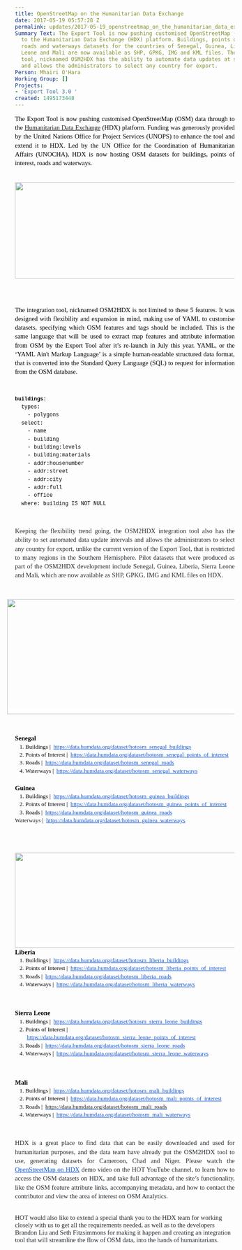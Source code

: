 ```yaml
---
title: OpenStreetMap on the Humanitarian Data Exchange
date: 2017-05-19 05:57:28 Z
permalink: updates/2017-05-19_openstreetmap_on_the_humanitarian_data_exchange
Summary Text: The Export Tool is now pushing customised OpenStreetMap (OSM) data through
  to the Humanitarian Data Exchange (HDX) platform. Buildings, points of interest,
  roads and waterways datasets for the countries of Senegal, Guinea, Liberia, Sierra
  Leone and Mali are now available as SHP, GPKG, IMG and KML files. The integration
  tool, nicknamed OSM2HDX has the ability to automate data updates at set intervals
  and allows the administrators to select any country for export.
Person: Mhairi O'Hara
Working Group: []
Projects:
- 'Export Tool 3.0 '
created: 1495173448
---
```


<p style="line-height: 1.38; margin-top: 0pt; margin-bottom: 0pt; text-align: justify;" dir="ltr"><span style="font-size: 11pt; font-family: Calibri; color: #000000; background-color: transparent; font-weight: 400; font-style: normal; font-variant: normal; text-decoration: none; vertical-align: baseline; white-space: pre-wrap;">The Export Tool is now pushing customised OpenStreetMap (OSM) data through to the <a href="https://data.humdata.org/">Humanitarian Data Exchange</a> (HDX) platform. Funding was generously provided by the United Nations Office for Project Services (UNOPS) to enhance the tool and extend it to HDX. Led by the UN Office for the Coordination of Humanitarian Affairs (UNOCHA), HDX is now hosting OSM datasets for buildings, points of interest, roads and waterways.</span></p><p style="line-height: 1.38; margin-top: 0pt; margin-bottom: 0pt; text-align: justify;" dir="ltr">&nbsp;</p><p><strong style="font-weight: normal;"><span id="docs-internal-guid-d739698a-1f49-75e9-9c7d-f2cc0bdc9ae7" style="font-weight: normal;"><span style="font-size: 11pt; font-family: Calibri; background-color: transparent; font-weight: 400; font-style: normal; font-variant-ligatures: normal; font-variant-caps: normal; white-space: pre-wrap;"><img style="border-width: initial; border-style: none; transform: rotate(0rad);" src="https://lh5.googleusercontent.com/OYwzAD_rL2zj9OHLfgGdIYmNrgV_3EPSuaox-belxVBwgMYtaPWn66SmTOuce1zKO4nHIwjz1ic1oQMCPBsVGmF2rEhvxQ-sKWtsMa2E4gbN43aSYJALYTxkvpyEAvv55TYWy23Q" alt="" width="624" height="220"></span></span></strong></p><p><strong style="font-weight: normal;"><br><br></strong></p><p style="line-height: 1.38; margin-top: 0pt; margin-bottom: 0pt; text-align: justify;" dir="ltr"><span style="font-size: 11pt; font-family: Calibri; color: #000000; background-color: transparent; font-weight: 400; font-style: normal; font-variant: normal; text-decoration: none; vertical-align: baseline; white-space: pre-wrap;">The integration tool, nicknamed OSM2HDX is not limited to these 5 features. It was designed with flexibility and expansion in mind, making use of YAML to customise datasets, specifying which OSM features and tags should be included. This is the same language that will be used to extract map features and attribute information from OSM by the Export Tool after it’s re-launch in July this year. YAML, or the ‘YAML Ain't Markup Language’ is a simple human-readable structured data format, that is converted into the Standard Query Language (SQL) to request for information from the OSM database.</span></p><p><strong style="font-weight: normal;">&nbsp;</strong></p><p style="line-height: 1.2; margin-top: 3pt; margin-bottom: 0pt;" dir="ltr"><span style="font-size: 9pt; font-family: 'Courier New'; color: #000000; background-color: transparent; font-weight: bold; font-style: normal; font-variant: normal; text-decoration: none; vertical-align: baseline; white-space: pre-wrap;">buildings:</span></p><p style="line-height: 1.2; margin-top: 3pt; margin-bottom: 0pt;" dir="ltr"><span style="font-size: 9pt; font-family: 'Courier New'; color: #000000; background-color: transparent; font-weight: 400; font-style: normal; font-variant: normal; text-decoration: none; vertical-align: baseline; white-space: pre-wrap;"> &nbsp;types:</span></p><p style="line-height: 1.2; margin-top: 3pt; margin-bottom: 0pt;" dir="ltr"><span style="font-size: 9pt; font-family: 'Courier New'; color: #000000; background-color: transparent; font-weight: 400; font-style: normal; font-variant: normal; text-decoration: none; vertical-align: baseline; white-space: pre-wrap;"> &nbsp;&nbsp;&nbsp;- polygons</span></p><p style="line-height: 1.2; margin-top: 3pt; margin-bottom: 0pt;" dir="ltr"><span style="font-size: 9pt; font-family: 'Courier New'; color: #000000; background-color: transparent; font-weight: 400; font-style: normal; font-variant: normal; text-decoration: none; vertical-align: baseline; white-space: pre-wrap;"> &nbsp;select:</span></p><p style="line-height: 1.2; margin-top: 3pt; margin-bottom: 0pt;" dir="ltr"><span style="font-size: 9pt; font-family: 'Courier New'; color: #000000; background-color: transparent; font-weight: 400; font-style: normal; font-variant: normal; text-decoration: none; vertical-align: baseline; white-space: pre-wrap;"> &nbsp;&nbsp;&nbsp;- name</span></p><p style="line-height: 1.2; margin-top: 3pt; margin-bottom: 0pt;" dir="ltr"><span style="font-size: 9pt; font-family: 'Courier New'; color: #000000; background-color: transparent; font-weight: 400; font-style: normal; font-variant: normal; text-decoration: none; vertical-align: baseline; white-space: pre-wrap;"> &nbsp;&nbsp;&nbsp;- building</span></p><p style="line-height: 1.2; margin-top: 3pt; margin-bottom: 0pt;" dir="ltr"><span style="font-size: 9pt; font-family: 'Courier New'; color: #000000; background-color: transparent; font-weight: 400; font-style: normal; font-variant: normal; text-decoration: none; vertical-align: baseline; white-space: pre-wrap;"> &nbsp;&nbsp;&nbsp;- building:levels</span></p><p style="line-height: 1.2; margin-top: 3pt; margin-bottom: 0pt;" dir="ltr"><span style="font-size: 9pt; font-family: 'Courier New'; color: #000000; background-color: transparent; font-weight: 400; font-style: normal; font-variant: normal; text-decoration: none; vertical-align: baseline; white-space: pre-wrap;"> &nbsp;&nbsp;&nbsp;- building:materials</span></p><p style="line-height: 1.2; margin-top: 3pt; margin-bottom: 0pt;" dir="ltr"><span style="font-size: 9pt; font-family: 'Courier New'; color: #000000; background-color: transparent; font-weight: 400; font-style: normal; font-variant: normal; text-decoration: none; vertical-align: baseline; white-space: pre-wrap;"> &nbsp;&nbsp;&nbsp;- addr:housenumber</span></p><p style="line-height: 1.2; margin-top: 3pt; margin-bottom: 0pt;" dir="ltr"><span style="font-size: 9pt; font-family: 'Courier New'; color: #000000; background-color: transparent; font-weight: 400; font-style: normal; font-variant: normal; text-decoration: none; vertical-align: baseline; white-space: pre-wrap;"> &nbsp;&nbsp;&nbsp;- addr:street</span></p><p style="line-height: 1.2; margin-top: 3pt; margin-bottom: 0pt;" dir="ltr"><span style="font-size: 9pt; font-family: 'Courier New'; color: #000000; background-color: transparent; font-weight: 400; font-style: normal; font-variant: normal; text-decoration: none; vertical-align: baseline; white-space: pre-wrap;"> &nbsp;&nbsp;&nbsp;- addr:city</span></p><p style="line-height: 1.2; margin-top: 3pt; margin-bottom: 0pt;" dir="ltr"><span style="font-size: 9pt; font-family: 'Courier New'; color: #000000; background-color: transparent; font-weight: 400; font-style: normal; font-variant: normal; text-decoration: none; vertical-align: baseline; white-space: pre-wrap;"> &nbsp;&nbsp;&nbsp;- addr:full</span></p><p style="line-height: 1.2; margin-top: 3pt; margin-bottom: 0pt;" dir="ltr"><span style="font-size: 9pt; font-family: 'Courier New'; color: #000000; background-color: transparent; font-weight: 400; font-style: normal; font-variant: normal; text-decoration: none; vertical-align: baseline; white-space: pre-wrap;"> &nbsp;&nbsp;&nbsp;- office</span></p><p style="line-height: 1.2; margin-top: 3pt; margin-bottom: 0pt;" dir="ltr"><span style="font-size: 9pt; font-family: 'Courier New'; color: #000000; background-color: transparent; font-weight: 400; font-style: normal; font-variant: normal; text-decoration: none; vertical-align: baseline; white-space: pre-wrap;"> &nbsp;where: building IS NOT NULL</span></p><p><strong style="font-weight: normal;">&nbsp;</strong></p><p style="line-height: 1.38; margin-top: 0pt; margin-bottom: 0pt; text-align: justify;" dir="ltr"><span style="font-size: 11pt; font-family: Calibri; color: #24292e; background-color: #ffffff; font-weight: 400; font-style: normal; font-variant: normal; text-decoration: none; vertical-align: baseline; white-space: pre-wrap;">Keeping the flexibility trend going, the OSM2HDX integration tool also has the ability to set automated data update intervals and allows the administrators to select any country for export, unlike the current version of the Export Tool, that is restricted to many regions in the Southern Hemisphere. Pilot datasets that were produced as part of the OSM2HDX development include Senegal, Guinea, Liberia, Sierra Leone and Mali, which are now available as SHP, GPKG, IMG and KML files on HDX.</span></p><p><strong style="font-weight: normal;">&nbsp;</strong></p><p style="line-height: 1.38; margin-top: 0pt; margin-bottom: 0pt; margin-left: -13.5pt; text-align: center;" dir="ltr"><span style="font-size: 11pt; font-family: Calibri; color: #24292e; background-color: #ffffff; font-weight: 400; font-style: normal; font-variant: normal; text-decoration: none; vertical-align: baseline; white-space: pre-wrap;"><img style="border: none; transform: rotate(0.00rad); -webkit-transform: rotate(0.00rad);" src="https://lh5.googleusercontent.com/mv1TZ7-cGt6qe_XIPK9BwG7QnGPP-06dnzOH-iaebm3mSvzlBli4Hy3fjpmqYHmFRKn6eW6MXFLs_J0vxmgg0kxGbKpYSRBSviRKbhQV8JCpod9QZHw617KiHJeEzZ3WM3qLiJey" alt="" width="658" height="263"></span></p><p><strong style="font-weight: normal;">&nbsp;</strong></p><p style="line-height: 1.38; margin-top: 0pt; margin-bottom: 0pt; text-align: justify;" dir="ltr"><span style="font-size: 11pt; font-family: Calibri; color: #000000; background-color: transparent; font-weight: bold; font-style: normal; font-variant: normal; text-decoration: none; vertical-align: baseline; white-space: pre-wrap;">Senegal</span></p><ol style="margin-top: 0pt; margin-bottom: 0pt;"><li style="list-style-type: decimal; font-size: 10pt; font-family: Calibri; color: #000000; background-color: transparent; font-weight: 400; font-style: normal; font-variant: normal; text-decoration: none; vertical-align: baseline;" dir="ltr"><p style="line-height: 1.38; margin-top: 0pt; margin-bottom: 0pt;" dir="ltr"><span style="font-size: 10pt; font-family: Calibri; color: #000000; background-color: transparent; font-weight: 400; font-style: normal; font-variant: normal; text-decoration: none; vertical-align: baseline; white-space: pre-wrap;">Buildings | &nbsp;</span><a style="text-decoration: none;" href="https://data.humdata.org/dataset/hotosm_senegal_buildings"><span style="font-size: 10pt; font-family: Calibri; color: #1155cc; background-color: transparent; font-weight: 400; font-style: normal; font-variant: normal; text-decoration: underline; vertical-align: baseline; white-space: pre-wrap;">https://data.humdata.org/dataset/hotosm_senegal_buildings</span></a></p></li><li style="list-style-type: decimal; font-size: 10pt; font-family: Calibri; color: #000000; background-color: transparent; font-weight: 400; font-style: normal; font-variant: normal; text-decoration: none; vertical-align: baseline;" dir="ltr"><p style="line-height: 1.38; margin-top: 0pt; margin-bottom: 0pt;" dir="ltr"><span style="font-size: 10pt; font-family: Calibri; color: #000000; background-color: transparent; font-weight: 400; font-style: normal; font-variant: normal; text-decoration: none; vertical-align: baseline; white-space: pre-wrap;">Points of Interest | &nbsp;</span><a style="text-decoration: none;" href="https://data.humdata.org/dataset/hotosm_senegal_points_of_interest"><span style="font-size: 10pt; font-family: Calibri; color: #1155cc; background-color: transparent; font-weight: 400; font-style: normal; font-variant: normal; text-decoration: underline; vertical-align: baseline; white-space: pre-wrap;">https://data.humdata.org/dataset/hotosm_senegal_points_of_interest</span></a></p></li><li style="list-style-type: decimal; font-size: 10pt; font-family: Calibri; color: #000000; background-color: transparent; font-weight: 400; font-style: normal; font-variant: normal; text-decoration: none; vertical-align: baseline;" dir="ltr"><p style="line-height: 1.38; margin-top: 0pt; margin-bottom: 0pt;" dir="ltr"><span style="font-size: 10pt; font-family: Calibri; color: #000000; background-color: transparent; font-weight: 400; font-style: normal; font-variant: normal; text-decoration: none; vertical-align: baseline; white-space: pre-wrap;">Roads | &nbsp;</span><a style="text-decoration: none;" href="https://data.humdata.org/dataset/hotosm_senegal_roads"><span style="font-size: 10pt; font-family: Calibri; color: #1155cc; background-color: transparent; font-weight: 400; font-style: normal; font-variant: normal; text-decoration: underline; vertical-align: baseline; white-space: pre-wrap;">https://data.humdata.org/dataset/hotosm_senegal_roads</span></a></p></li><li style="list-style-type: decimal; font-size: 10pt; font-family: Calibri; color: #000000; background-color: transparent; font-weight: 400; font-style: normal; font-variant: normal; text-decoration: none; vertical-align: baseline;" dir="ltr"><p style="line-height: 1.38; margin-top: 0pt; margin-bottom: 0pt;" dir="ltr"><span style="font-size: 10pt; font-family: Calibri; color: #000000; background-color: transparent; font-weight: 400; font-style: normal; font-variant: normal; text-decoration: none; vertical-align: baseline; white-space: pre-wrap;">Waterways | &nbsp;</span><a style="text-decoration: none;" href="https://data.humdata.org/dataset/hotosm_senegal_waterways"><span style="font-size: 10pt; font-family: Calibri; color: #1155cc; background-color: transparent; font-weight: 400; font-style: normal; font-variant: normal; text-decoration: underline; vertical-align: baseline; white-space: pre-wrap;">https://data.humdata.org/dataset/hotosm_senegal_waterways</span></a></p></li></ol><p style="line-height: 1.38; margin-top: 0pt; margin-bottom: 0pt; text-align: justify;" dir="ltr"><strong id="docs-internal-guid-d739698a-1f4d-d7cf-a44b-0b40004ae646" style="font-weight: normal;">&nbsp;</strong></p><p style="line-height: 1.38; margin-top: 0pt; margin-bottom: 0pt;" dir="ltr"><span style="font-size: 11pt; font-family: Calibri; color: #000000; background-color: transparent; font-weight: bold; font-style: normal; font-variant: normal; text-decoration: none; vertical-align: baseline; white-space: pre-wrap;">Guinea</span></p><ol style="margin-top: 0pt; margin-bottom: 0pt;"><li style="list-style-type: decimal; font-size: 10pt; font-family: Calibri; color: #000000; background-color: transparent; font-weight: 400; font-style: normal; font-variant: normal; text-decoration: none; vertical-align: baseline;" dir="ltr"><p style="line-height: 1.38; margin-top: 0pt; margin-bottom: 0pt;" dir="ltr"><span style="font-size: 10pt; font-family: Calibri; color: #000000; background-color: transparent; font-weight: 400; font-style: normal; font-variant: normal; text-decoration: none; vertical-align: baseline; white-space: pre-wrap;">Buildings | &nbsp;</span><a style="text-decoration: none;" href="https://data.humdata.org/dataset/hotosm_guinea_buildings"><span style="font-size: 10pt; font-family: Calibri; color: #1155cc; background-color: transparent; font-weight: 400; font-style: normal; font-variant: normal; text-decoration: underline; vertical-align: baseline; white-space: pre-wrap;">https://data.humdata.org/dataset/hotosm_guinea_buildings</span></a></p></li><li style="list-style-type: decimal; font-size: 10pt; font-family: Calibri; color: #000000; background-color: transparent; font-weight: 400; font-style: normal; font-variant: normal; text-decoration: none; vertical-align: baseline;" dir="ltr"><p style="line-height: 1.38; margin-top: 0pt; margin-bottom: 0pt;" dir="ltr"><span style="font-size: 10pt; font-family: Calibri; color: #000000; background-color: transparent; font-weight: 400; font-style: normal; font-variant: normal; text-decoration: none; vertical-align: baseline; white-space: pre-wrap;">Points of Interest | &nbsp;</span><a style="text-decoration: none;" href="https://data.humdata.org/dataset/hotosm_guinea_points_of_interest"><span style="font-size: 10pt; font-family: Calibri; color: #1155cc; background-color: transparent; font-weight: 400; font-style: normal; font-variant: normal; text-decoration: underline; vertical-align: baseline; white-space: pre-wrap;">https://data.humdata.org/dataset/hotosm_guinea_points_of_interest</span></a></p></li><li style="list-style-type: decimal; font-size: 10pt; font-family: Calibri; color: #000000; background-color: transparent; font-weight: 400; font-style: normal; font-variant: normal; text-decoration: none; vertical-align: baseline;" dir="ltr"><p style="line-height: 1.38; margin-top: 0pt; margin-bottom: 0pt;" dir="ltr"><span style="font-size: 10pt; font-family: Calibri; color: #000000; background-color: transparent; font-weight: 400; font-style: normal; font-variant: normal; text-decoration: none; vertical-align: baseline; white-space: pre-wrap;">Roads | &nbsp;</span><a style="text-decoration: none;" href="https://data.humdata.org/dataset/hotosm_guinea_roads"><span style="font-size: 10pt; font-family: Calibri; color: #1155cc; background-color: transparent; font-weight: 400; font-style: normal; font-variant: normal; text-decoration: underline; vertical-align: baseline; white-space: pre-wrap;">https://data.humdata.org/dataset/hotosm_guinea_roads</span></a></p></li></ol><p style="line-height: 1.38; margin-top: 0pt; margin-bottom: 0pt; text-align: justify;" dir="ltr"><span style="font-weight: normal;"><span style="font-size: 10pt; font-family: Calibri; background-color: transparent; font-weight: 400; font-style: normal; font-variant-ligatures: normal; font-variant-caps: normal; white-space: pre-wrap;">Waterways | &nbsp;</span><a href="https://data.humdata.org/dataset/hotosm_guinea_waterways"><span style="font-size: 10pt; font-family: Calibri; color: #1155cc; background-color: transparent; font-weight: 400; font-style: normal; font-variant-ligatures: normal; font-variant-caps: normal; text-decoration-line: underline; white-space: pre-wrap;">https://data.humdata.org/dataset/hotosm_guinea_waterways</span></a></span></p><p style="line-height: 1.38; margin-top: 0pt; margin-bottom: 0pt; text-align: justify;" dir="ltr">&nbsp;</p><p><strong style="font-weight: normal;">&nbsp;</strong></p><p style="line-height: 1.38; margin-top: 0pt; margin-bottom: 0pt;" dir="ltr"><span style="font-size: 10pt; font-family: Calibri; color: #24292e; background-color: #ffffff; font-weight: 400; font-style: normal; font-variant: normal; text-decoration: none; vertical-align: baseline; white-space: pre-wrap;"><img style="border: none; transform: rotate(0.00rad); -webkit-transform: rotate(0.00rad);" src="https://lh6.googleusercontent.com/-blbJra1-QMa3EbAR6R-BOJ-nqkacFaYKut4WowzA5wzF1ysI5SkAmliDRa9kOqowYdpXR7nWzr9ySHiFigvSGr5k724-8s3Uku6qt8tbuEtKanzY04yexiSrPtjUgz1dt17Zuen" alt="" width="624" height="217"></span></p><p style="line-height: 1.38; margin-top: 0pt; margin-bottom: 0pt;" dir="ltr"><span style="font-size: 11pt; font-family: Calibri; color: #000000; background-color: transparent; font-weight: bold; font-style: normal; font-variant: normal; text-decoration: none; vertical-align: baseline; white-space: pre-wrap;">Liberia </span></p><ol style="margin-top: 0pt; margin-bottom: 0pt;"><li style="list-style-type: decimal; font-size: 10pt; font-family: Calibri; color: #000000; background-color: transparent; font-weight: 400; font-style: normal; font-variant: normal; text-decoration: none; vertical-align: baseline;" dir="ltr"><p style="line-height: 1.38; margin-top: 0pt; margin-bottom: 0pt;" dir="ltr"><span style="font-size: 10pt; font-family: Calibri; color: #000000; background-color: transparent; font-weight: 400; font-style: normal; font-variant: normal; text-decoration: none; vertical-align: baseline; white-space: pre-wrap;">Buildings | &nbsp;</span><a style="text-decoration: none;" href="https://data.humdata.org/dataset/hotosm_liberia_buildings"><span style="font-size: 10pt; font-family: Calibri; color: #1155cc; background-color: transparent; font-weight: 400; font-style: normal; font-variant: normal; text-decoration: underline; vertical-align: baseline; white-space: pre-wrap;">https://data.humdata.org/dataset/hotosm_liberia_buildings</span></a></p></li><li style="list-style-type: decimal; font-size: 10pt; font-family: Calibri; color: #000000; background-color: transparent; font-weight: 400; font-style: normal; font-variant: normal; text-decoration: none; vertical-align: baseline;" dir="ltr"><p style="line-height: 1.38; margin-top: 0pt; margin-bottom: 0pt;" dir="ltr"><span style="font-size: 10pt; font-family: Calibri; color: #000000; background-color: transparent; font-weight: 400; font-style: normal; font-variant: normal; text-decoration: none; vertical-align: baseline; white-space: pre-wrap;">Points of Interest | &nbsp;</span><a style="text-decoration: none;" href="https://data.humdata.org/dataset/hotosm_liberia_points_of_interest"><span style="font-size: 10pt; font-family: Calibri; color: #1155cc; background-color: transparent; font-weight: 400; font-style: normal; font-variant: normal; text-decoration: underline; vertical-align: baseline; white-space: pre-wrap;">https://data.humdata.org/dataset/hotosm_liberia_points_of_interest</span></a></p></li><li style="list-style-type: decimal; font-size: 10pt; font-family: Calibri; color: #000000; background-color: transparent; font-weight: 400; font-style: normal; font-variant: normal; text-decoration: none; vertical-align: baseline;" dir="ltr"><p style="line-height: 1.38; margin-top: 0pt; margin-bottom: 0pt;" dir="ltr"><span style="font-size: 10pt; font-family: Calibri; color: #000000; background-color: transparent; font-weight: 400; font-style: normal; font-variant: normal; text-decoration: none; vertical-align: baseline; white-space: pre-wrap;">Roads | &nbsp;</span><a style="text-decoration: none;" href="https://data.humdata.org/dataset/hotosm_liberia_roads"><span style="font-size: 10pt; font-family: Calibri; color: #1155cc; background-color: transparent; font-weight: 400; font-style: normal; font-variant: normal; text-decoration: underline; vertical-align: baseline; white-space: pre-wrap;">https://data.humdata.org/dataset/hotosm_liberia_roads</span></a></p></li><li style="list-style-type: decimal; font-size: 10pt; font-family: Calibri; color: #000000; background-color: transparent; font-weight: 400; font-style: normal; font-variant: normal; text-decoration: none; vertical-align: baseline;" dir="ltr"><p style="line-height: 1.38; margin-top: 0pt; margin-bottom: 0pt;" dir="ltr"><span style="font-size: 10pt; font-family: Calibri; color: #000000; background-color: transparent; font-weight: 400; font-style: normal; font-variant: normal; text-decoration: none; vertical-align: baseline; white-space: pre-wrap;">Waterways | &nbsp;</span><a style="text-decoration: none;" href="https://data.humdata.org/dataset/hotosm_liberia_waterways"><span style="font-size: 10pt; font-family: Calibri; color: #1155cc; background-color: transparent; font-weight: 400; font-style: normal; font-variant: normal; text-decoration: underline; vertical-align: baseline; white-space: pre-wrap;">https://data.humdata.org/dataset/hotosm_liberia_waterways</span></a></p></li></ol><p style="line-height: 1.38; margin-top: 16pt; margin-bottom: 4pt;" dir="ltr"><strong id="docs-internal-guid-d739698a-1f4e-414e-7dfe-926115ce26bb" style="font-weight: normal;">&nbsp;</strong></p><p style="line-height: 1.38; margin-top: 0pt; margin-bottom: 0pt;" dir="ltr"><span style="font-size: 11pt; font-family: Calibri; color: #000000; background-color: transparent; font-weight: bold; font-style: normal; font-variant: normal; text-decoration: none; vertical-align: baseline; white-space: pre-wrap;">Sierra Leone </span></p><ol style="margin-top: 0pt; margin-bottom: 0pt;"><li style="list-style-type: decimal; font-size: 10pt; font-family: Calibri; color: #000000; background-color: transparent; font-weight: 400; font-style: normal; font-variant: normal; text-decoration: none; vertical-align: baseline;" dir="ltr"><p style="line-height: 1.38; margin-top: 0pt; margin-bottom: 0pt;" dir="ltr"><span style="font-size: 10pt; font-family: Calibri; color: #000000; background-color: transparent; font-weight: 400; font-style: normal; font-variant: normal; text-decoration: none; vertical-align: baseline; white-space: pre-wrap;">Buildings | &nbsp;</span><a style="text-decoration: none;" href="https://data.humdata.org/dataset/hotosm_sierra_leone_buildings"><span style="font-size: 10pt; font-family: Calibri; color: #1155cc; background-color: transparent; font-weight: 400; font-style: normal; font-variant: normal; text-decoration: underline; vertical-align: baseline; white-space: pre-wrap;">https://data.humdata.org/dataset/hotosm_sierra_leone_buildings</span></a></p></li><li style="list-style-type: decimal; font-size: 10pt; font-family: Calibri; color: #000000; background-color: transparent; font-weight: 400; font-style: normal; font-variant: normal; text-decoration: none; vertical-align: baseline;" dir="ltr"><p style="line-height: 1.38; margin-top: 0pt; margin-bottom: 0pt;" dir="ltr"><span style="font-size: 10pt; font-family: Calibri; color: #000000; background-color: transparent; font-weight: 400; font-style: normal; font-variant: normal; text-decoration: none; vertical-align: baseline; white-space: pre-wrap;">Points of Interest | &nbsp;</span><a style="text-decoration: none;" href="https://data.humdata.org/dataset/hotosm_sierra_leone_points_of_interest"><span style="font-size: 10pt; font-family: Calibri; color: #1155cc; background-color: transparent; font-weight: 400; font-style: normal; font-variant: normal; text-decoration: underline; vertical-align: baseline; white-space: pre-wrap;">https://data.humdata.org/dataset/hotosm_sierra_leone_points_of_interest</span></a></p></li><li style="list-style-type: decimal; font-size: 10pt; font-family: Calibri; color: #000000; background-color: transparent; font-weight: 400; font-style: normal; font-variant: normal; text-decoration: none; vertical-align: baseline;" dir="ltr"><p style="line-height: 1.38; margin-top: 0pt; margin-bottom: 0pt;" dir="ltr"><span style="font-size: 10pt; font-family: Calibri; color: #000000; background-color: transparent; font-weight: 400; font-style: normal; font-variant: normal; text-decoration: none; vertical-align: baseline; white-space: pre-wrap;">Roads | &nbsp;</span><a style="text-decoration: none;" href="https://data.humdata.org/dataset/hotosm_sierra_leone_roads"><span style="font-size: 10pt; font-family: Calibri; color: #1155cc; background-color: transparent; font-weight: 400; font-style: normal; font-variant: normal; text-decoration: underline; vertical-align: baseline; white-space: pre-wrap;">https://data.humdata.org/dataset/hotosm_sierra_leone_roads</span></a></p></li><li style="list-style-type: decimal; font-size: 10pt; font-family: Calibri; color: #000000; background-color: transparent; font-weight: 400; font-style: normal; font-variant: normal; text-decoration: none; vertical-align: baseline;" dir="ltr"><p style="line-height: 1.38; margin-top: 0pt; margin-bottom: 0pt;" dir="ltr"><span style="font-size: 10pt; font-family: Calibri; color: #000000; background-color: transparent; font-weight: 400; font-style: normal; font-variant: normal; text-decoration: none; vertical-align: baseline; white-space: pre-wrap;">Waterways | &nbsp;</span><a style="text-decoration: none;" href="https://data.humdata.org/dataset/hotosm_sierra_leone_waterways"><span style="font-size: 10pt; font-family: Calibri; color: #1155cc; background-color: transparent; font-weight: 400; font-style: normal; font-variant: normal; text-decoration: underline; vertical-align: baseline; white-space: pre-wrap;">https://data.humdata.org/dataset/hotosm_sierra_leone_waterways</span></a></p></li></ol><p style="line-height: 1.38; margin-top: 16pt; margin-bottom: 4pt;" dir="ltr"><strong style="font-weight: normal;">&nbsp;</strong></p><p style="line-height: 1.38; margin-top: 0pt; margin-bottom: 0pt;" dir="ltr"><span style="font-size: 11pt; font-family: Calibri; color: #000000; background-color: transparent; font-weight: bold; font-style: normal; font-variant: normal; text-decoration: none; vertical-align: baseline; white-space: pre-wrap;">Mali </span></p><ol style="margin-top: 0pt; margin-bottom: 0pt;"><li style="list-style-type: decimal; font-size: 10pt; font-family: Calibri; color: #000000; background-color: transparent; font-weight: 400; font-style: normal; font-variant: normal; text-decoration: none; vertical-align: baseline;" dir="ltr"><p style="line-height: 1.38; margin-top: 0pt; margin-bottom: 0pt;" dir="ltr"><span style="font-size: 10pt; font-family: Calibri; color: #000000; background-color: transparent; font-weight: 400; font-style: normal; font-variant: normal; text-decoration: none; vertical-align: baseline; white-space: pre-wrap;">Buildings | &nbsp;</span><a style="text-decoration: none;" href="https://data.humdata.org/dataset/hotosm_mali_buildings"><span style="font-size: 10pt; font-family: Calibri; color: #1155cc; background-color: transparent; font-weight: 400; font-style: normal; font-variant: normal; text-decoration: underline; vertical-align: baseline; white-space: pre-wrap;">https://data.humdata.org/dataset/hotosm_mali_buildings</span></a></p></li><li style="list-style-type: decimal; font-size: 10pt; font-family: Calibri; color: #000000; background-color: transparent; font-weight: 400; font-style: normal; font-variant: normal; text-decoration: none; vertical-align: baseline;" dir="ltr"><p style="line-height: 1.38; margin-top: 0pt; margin-bottom: 0pt;" dir="ltr"><span style="font-size: 10pt; font-family: Calibri; color: #000000; background-color: transparent; font-weight: 400; font-style: normal; font-variant: normal; text-decoration: none; vertical-align: baseline; white-space: pre-wrap;">Points of Interest | &nbsp;</span><a style="text-decoration: none;" href="https://data.humdata.org/dataset/hotosm_mali_points_of_interest"><span style="font-size: 10pt; font-family: Calibri; color: #1155cc; background-color: transparent; font-weight: 400; font-style: normal; font-variant: normal; text-decoration: underline; vertical-align: baseline; white-space: pre-wrap;">https://data.humdata.org/dataset/hotosm_mali_points_of_interest</span></a></p></li><li style="list-style-type: decimal; font-size: 10pt; font-family: Calibri; color: #000000; background-color: transparent; font-weight: 400; font-style: normal; font-variant: normal; text-decoration: none; vertical-align: baseline;" dir="ltr"><p style="line-height: 1.38; margin-top: 0pt; margin-bottom: 0pt;" dir="ltr"><span style="font-size: 10pt; font-family: Calibri; color: #000000; background-color: transparent; font-weight: 400; font-style: normal; font-variant: normal; text-decoration: none; vertical-align: baseline; white-space: pre-wrap;">Roads | &nbsp;</span><span style="text-decoration: underline; font-size: 10pt; font-family: Calibri; color: #1155cc; background-color: transparent; font-weight: 400; font-style: normal; font-variant-ligatures: normal; font-variant-caps: normal; vertical-align: baseline; white-space: pre-wrap;"><a style="text-decoration: none;" href="https://data.humdata.org/dataset/hotosm_mali_roads">https://data.humdata.org/dataset/hotosm_mali_roads</a></span></p></li><li style="list-style-type: decimal; font-size: 10pt; font-family: Calibri; color: #000000; background-color: transparent; font-weight: 400; font-style: normal; font-variant: normal; text-decoration: none; vertical-align: baseline;" dir="ltr"><p style="line-height: 1.38; margin-top: 0pt; margin-bottom: 0pt;" dir="ltr"><span style="font-weight: normal;"><span style="font-size: 10pt; font-family: Calibri; background-color: transparent; font-weight: 400; font-style: normal; font-variant-ligatures: normal; font-variant-caps: normal; white-space: pre-wrap;">Waterways | &nbsp;</span><a href="https://data.humdata.org/dataset/hotosm_mali_waterways"><span style="font-size: 10pt; font-family: Calibri; color: #1155cc; background-color: transparent; font-weight: 400; font-style: normal; font-variant-ligatures: normal; font-variant-caps: normal; text-decoration-line: underline; white-space: pre-wrap;">https://data.humdata.org/dataset/hotosm_mali_waterways</span></a></span></p></li></ol><p><strong style="font-weight: normal;">&nbsp;</strong></p><p style="line-height: 1.38; margin-top: 0pt; margin-bottom: 0pt; text-align: justify;" dir="ltr"><span style="font-size: 11pt; font-family: Calibri; color: #24292e; background-color: #ffffff; font-weight: 400; font-style: normal; font-variant: normal; text-decoration: none; vertical-align: baseline; white-space: pre-wrap;">HDX is a great place to find data that can be easily downloaded and used for humanitarian purposes, and the data team have already put the OSM2HDX tool to use, generating datasets for Cameroon, Chad and Niger. Please watch the </span><a style="text-decoration: none;" href="https://youtu.be/mx8_dk-S0w4"><span style="font-size: 11pt; font-family: Calibri; color: #1155cc; background-color: #ffffff; font-weight: 400; font-style: normal; font-variant: normal; text-decoration: underline; vertical-align: baseline; white-space: pre-wrap;">OpenStreetMap on HDX</span></a><span style="font-size: 11pt; font-family: Calibri; color: #24292e; background-color: #ffffff; font-weight: 400; font-style: normal; font-variant: normal; text-decoration: none; vertical-align: baseline; white-space: pre-wrap;"> demo video on the HOT YouTube channel, to learn how to access the OSM datasets on HDX, and take full advantage of the site’s functionality, like the OSM feature attribute links, accompanying metadata, and how to contact the contributor and view the area of interest on OSM Analytics. </span></p><p><span style="font-weight: normal;"><br><span style="font-size: 11pt; font-family: Calibri; color: #24292e; font-weight: 400; font-style: normal; font-variant-ligatures: normal; font-variant-caps: normal; white-space: pre-wrap;">HOT would also like to extend a special thank you to the HDX team for working closely with us to get all the requirements needed, as well as to the developers Brandon Liu and Seth Fitzsimmons for making it happen and creating an integration tool that will streamline the flow of OSM data, into the hands of humanitarians.</span></span></p><p>&nbsp;</p><p>&nbsp;</p><p>&nbsp;</p>
